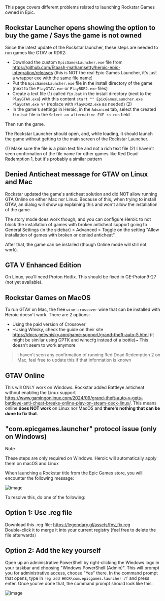 This page covers different problems related to launching Rockstar Games owned in Epic.

## Rockstar Launcher opens showing the option to buy the game / Says the game is not owned

Since the latest update of the Rockstar launcher, these steps are needed to run games like GTAV or RDR2:

- Download the custom `EpicGamesLauncher.exe` file from https://github.com/Etaash-mathamsetty/heroic-epic-integration/releases (this is NOT the real Epic Games Launcher, it's just a wrapper exe with the same file name)
- Put the `EpicGamesLauncher.exe` file in the install directory of the game (next to the `PlayGTAV.exe` or `PlayRDR2.exe` files)
- Create a text file (1) called `fix.bat` in the install directory (next to the `PlayGTAV.exe`) with this content `start "" EpicGamesLauncher.exe PlayGTAV.exe %*` (replace with `PlayRDR2.exe` as needed) (2)
- In the game's settings in Heroic, in the `Advanced` tab, select the created `fix.bat` file in the `Select an alternative EXE to run` field

Then run the game.

The Rockstar Launcher should open, and, while loading, it should launch the game without getting to the main screen of the Rockstar Launcher.

(1) Make sure the file is a plain text file and not a rich text file
(2) I haven't seen confirmation of the file name for other games like Red Dead Redemption 1, but it's probably a similar pattern

## Denied Anticheat message for GTAV on Linux and Mac

Rockstar updated the game's anticheat solution and did NOT allow running GTA Online on either Mac nor Linux. Because of this, when trying to install GTAV, an dialog will show up explaining this and won't allow the installation of the game.

The story mode does work though, and you can configure Heroic to not block the installation of games with broken anticheat support going to General Settings (in the sidebar) > Advanced > Toggle on the setting "Allow installation of games with broken or denied anticheat".

After that, the game can be installed (though Online mode will still not work).

## GTA V Enhanced Edition

On Linux, you'll need Proton Hotfix. This should be fixed in GE-Proton9-27 (not yet available).

## Rockstar Games on MacOS

To run GTAV on Mac, the free `wine-crossover` wine that can be installed with Heroic doesn't work. There are 2 options:

- Using the paid version of Crossover
- ~Using Whisky, check the guide on their site https://docs.getwhisky.app/game-support/grand-theft-auto-5.html (it might be similar using GPTK and winecfg instead of a bottle)~ This doesn't seem to work anymore

> I haven't seen any confirmation of running Red Dead Redemption 2 on Mac, feel free to update this if that information is known

## GTAV Online

This will ONLY work on Windows. Rockstar added Battleye anticheat without enabling the Linux support https://www.gamingonlinux.com/2024/09/grand-theft-auto-v-gets-battleye-anti-cheat-breaks-online-play-on-steam-deck-linux/. This means online **does NOT work** on Linux nor MacOS and **there's nothing that can be done to fix that**.

## "com.epicgames.launcher" protocol issue (only on Windows)

> [!NOTE]  
> These steps are only required on Windows. Heroic will automatically apply them on macOS and Linux

When launching a Rockstar title from the Epic Games store, you will encounter the following message:

![image](https://github.com/user-attachments/assets/801c1508-2ab3-4ace-8695-676ff59555ba)

To resolve this, do one of the following:

## Option 1: Use .reg file

Download this .reg file: https://legendary.gl/assets/fnv_fix.reg  
Double-click it to merge it into your current registry (feel free to delete the file afterwards)

## Option 2: Add the key yourself

Open up an administrative PowerShell by right-clicking the Windows logo in your taskbar and choosing "Windows PowerShell (Admin)". This will prompt you for administrative access, choose "Yes" there.
In the command prompt that opens, type in `reg add HKCR\com.epicgames.launcher /f` and press enter. Once you've done that, the command prompt should look like this:

![image](https://github.com/user-attachments/assets/aca59f88-419d-46ce-b15b-0f40ee52adcf)